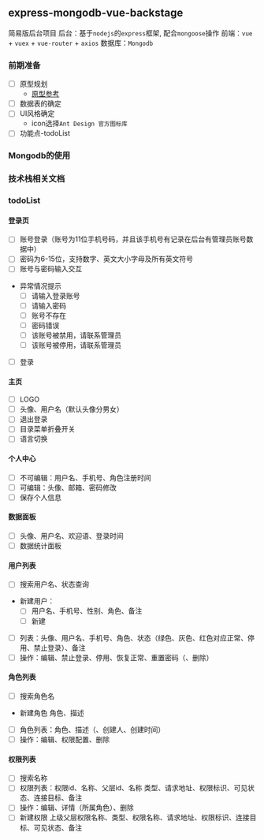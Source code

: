 ## express-mongodb-vue-backstage

简易版后台项目
    后台：基于`nodejs`的`express`框架, 配合`mongoose`操作
    前端：`vue` + `vuex` + `vue-router` + `axios`
    数据库：`Mongodb` 

### 前期准备
- [ ] 原型规划
    * [原型参考](http://www.wulihub.com.cn/go/4Jrn8J/start.html#g=1&p=%E9%A6%96%E9%A1%B5%E6%A1%86%E6%9E%B6&c=1)
- [ ] 数据表的确定
- [ ] UI风格确定
    * icon选择`Ant Design 官方图标库`
- [ ] 功能点-todoList

### Mongodb的使用

### 技术栈相关文档

### 

### todoList
#### 登录页
- [ ] 账号登录（账号为11位手机号码，并且该手机号有记录在后台有管理员账号数据中）
- [ ] 密码为6-15位，支持数字、英文大小字母及所有英文符号
- [ ] 账号与密码输入交互
* 异常情况提示
    - [ ] 请输入登录账号
    - [ ] 请输入密码
    - [ ] 账号不存在
    - [ ] 密码错误
    - [ ] 该账号被禁用，请联系管理员
    - [ ] 该账号被停用，请联系管理员
- [ ] 登录
#### 主页
- [ ] LOGO
- [ ] 头像、用户名（默认头像分男女）
- [ ] 退出登录
- [ ] 目录菜单折叠开关
- [ ] 语言切换

#### 个人中心
- [ ] 不可编辑：用户名、手机号、角色注册时间
- [ ] 可编辑：头像、邮箱、密码修改
- [ ] 保存个人信息

#### 数据面板
- [ ] 头像、用户名、欢迎语、登录时间
- [ ] 数据统计面板

#### 用户列表
- [ ]  搜索用户名、状态查询
* 新建用户：
    - [ ] 用户名、手机号、性别、角色、备注
    - [ ] 新建
- [ ] 列表：头像、用户名、手机号、角色、状态（绿色、灰色、红色对应正常、停用、禁止登录）、备注
- [ ] 操作：编辑、禁止登录、停用、恢复正常、重置密码（、删除）

#### 角色列表
- [ ] 搜索角色名
* 新建角色
    角色、描述
- [ ] 角色列表：角色、描述（、创建人、创建时间）
- [ ] 操作：编辑、权限配置、删除

#### 权限列表
- [ ] 搜索名称
- [ ] 权限列表：权限id、名称、父层id、名称 类型、请求地址、权限标识、可见状态、连接目标、备注
- [ ] 操作：编辑、详情（所属角色）、删除
- [ ] 新建权限
    上级父层权限名称、类型、权限名称、请求地址、权限标识、连接目标、可见状态、备注